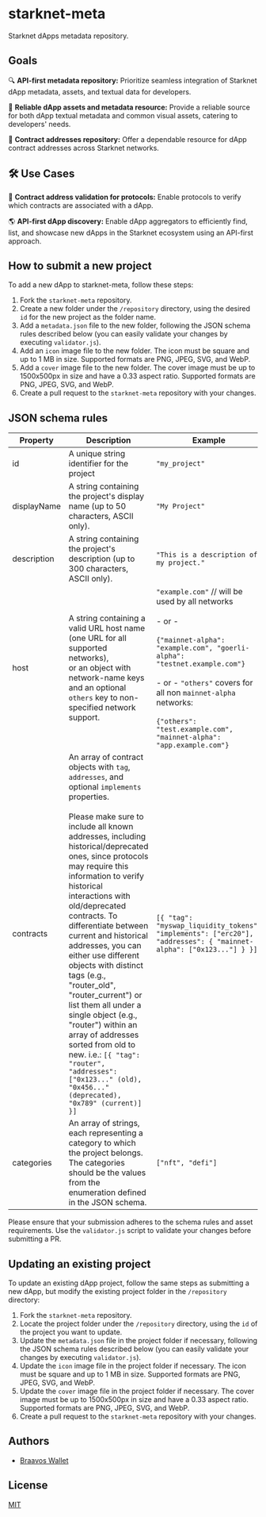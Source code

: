 # starknet-meta
Starknet dApps metadata repository.

## Goals
🔍 **API-first metadata repository:** Prioritize seamless integration of Starknet dApp metadata, assets, and textual data for developers.

🌟 **Reliable dApp assets and metadata resource:** Provide a reliable source for both dApp textual metadata and common visual assets, catering to developers' needs.

🌉 **Contract addresses repository:** Offer a dependable resource for dApp contract addresses across Starknet networks.

## 🛠️ Use Cases
📝 **Contract address validation for protocols:** Enable protocols to verify which contracts are associated with a dApp.

🌎 **API-first dApp discovery:** Enable dApp aggregators to efficiently find, list, and showcase new dApps in the Starknet ecosystem using an API-first approach.

## How to submit a new project
To add a new dApp to starknet-meta, follow these steps:

1. Fork the `starknet-meta` repository.
2. Create a new folder under the `/repository` directory, using the desired `id` for the new project as the folder name.
3. Add a `metadata.json` file to the new folder, following the JSON schema rules described below (you can easily validate your changes by executing `validator.js`).
4. Add an `icon` image file to the new folder. The icon must be square and up to 1 MB in size. Supported formats are PNG, JPEG, SVG, and WebP.
5. Add a `cover` image file to the new folder. The cover image must be up to 1500x500px in size and have a 0.33 aspect ratio. Supported formats are PNG, JPEG, SVG, and WebP.
6. Create a pull request to the `starknet-meta` repository with your changes.

## JSON schema rules
| Property    | Description                                                                                                                                                                                                                                                                                                                                                                                                                                                                                                                                                                                                                                                                                  | Example                                                                                                                                                                                                                                                                                                  |
|-------------|----------------------------------------------------------------------------------------------------------------------------------------------------------------------------------------------------------------------------------------------------------------------------------------------------------------------------------------------------------------------------------------------------------------------------------------------------------------------------------------------------------------------------------------------------------------------------------------------------------------------------------------------------------------------------------------------|----------------------------------------------------------------------------------------------------------------------------------------------------------------------------------------------------------------------------------------------------------------------------------------------------------|
| id          | A unique string identifier for the project                                                                                                                                                                                                                                                                                                                                                                                                                                                                                                                                                                                                                                                   | `"my_project"`                                                                                                                                                                                                                                                                                           |
| displayName | A string containing the project's display name (up to 50 characters, ASCII only).                                                                                                                                                                                                                                                                                                                                                                                                                                                                                                                                                                                                            | `"My Project"`                                                                                                                                                                                                                                                                                           |
| description | A string containing the project's description (up to 300 characters, ASCII only).                                                                                                                                                                                                                                                                                                                                                                                                                                                                                                                                                                                                            | `"This is a description of my project."`                                                                                                                                                                                                                                                                 |
| host        | A string containing a valid URL host name (one URL for all supported networks),<br/>or an object with network-name keys and an optional `others` key to non-specified network support.                                                                                                                                                                                                                                                                                                                                                                                                                                                                                                       | `"example.com"` // will be used by all networks<br/><br/>- or -<br/><br/>`{"mainnet-alpha": "example.com", "goerli-alpha": "testnet.example.com"}`<br/><br/>- or - `"others"` covers for all non `mainnet-alpha` networks:<br/><br/>`{"others": "test.example.com", "mainnet-alpha": "app.example.com"}` |
| contracts   | An array of contract objects with `tag`, `addresses`, and optional `implements` properties.<br/><br/> Please make sure to include all known addresses, including historical/deprecated ones, since protocols may require this information to verify historical interactions with old/deprecated contracts. To differentiate between current and historical addresses, you can either use different objects with distinct tags (e.g., "router_old", "router_current") or list them all under a single object (e.g., "router") within an array of addresses sorted from old to new. i.e.: `[{ "tag": "router", "addresses": ["0x123..." (old), "0x456..." (deprecated), "0x789" (current)] }]` | `[{ "tag": "myswap_liquidity_tokens", "implements": ["erc20"], "addresses": { "mainnet-alpha": ["0x123..."] } }]`                                                                                                                                                                                        |
| categories  | An array of strings, each representing a category to which the project belongs. The categories should be the values from the enumeration defined in the JSON schema.                                                                                                                                                                                                                                                                                                                                                                                                                                                                                                                         | `["nft", "defi"]`                                                                                                                                                                                                                                                                                        |

Please ensure that your submission adheres to the schema rules and asset requirements.
Use the `validator.js` script to validate your changes before submitting a PR.

## Updating an existing project
To update an existing dApp project, follow the same steps as submitting a new dApp, but modify the existing project folder in the `/repository` directory:

1. Fork the `starknet-meta` repository.
2. Locate the project folder under the `/repository` directory, using the `id` of the project you want to update.
3. Update the `metadata.json` file in the project folder if necessary, following the JSON schema rules described below (you can easily validate your changes by executing `validator.js`).
4. Update the `icon` image file in the project folder if necessary. The icon must be square and up to 1 MB in size. Supported formats are PNG, JPEG, SVG, and WebP.
5. Update the `cover` image file in the project folder if necessary. The cover image must be up to 1500x500px in size and have a 0.33 aspect ratio. Supported formats are PNG, JPEG, SVG, and WebP.
6. Create a pull request to the `starknet-meta` repository with your changes.

## Authors

- [Braavos Wallet](https://github.com/myBraavos)

## License

[MIT](https://choosealicense.com/licenses/mit/)
